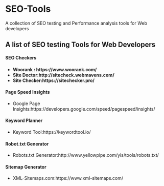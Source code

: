 # SEO-Tools
A collection of SEO testing and Performance analysis tools for Web developers

<h2>A list of SEO testing Tools for Web Developers</h2>

<h4>SEO Checkers<h4>
<ul>
  <li>Woorank : https://www.woorank.com/</li> 
  <li>Site Doctor:http://sitecheck.webmavens.com/</li>
  <li>Site Checker:https://sitechecker.pro/</li>
</ul>
 <h4>Page Speed Insights</h4>
  <ul>
    <li>Google Page Insights:https://developers.google.com/speed/pagespeed/insights/</li>  
  </ul>
   <h4>Keyword Planner</h4>
  <ul>
    <li>Keyword Tool:https://keywordtool.io/</li>  
  </ul>
   <h4>Robot.txt Generator</h4>
  <ul>
    <li>Robots.txt Generator:http://www.yellowpipe.com/yis/tools/robots.txt/</li>  
  </ul>
   <h4>Sitemap Generator</h4>
  <ul>
    <li>XML-Sitemaps.com:https://www.xml-sitemaps.com/</li>  
  </ul>
